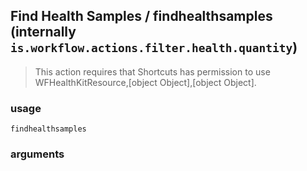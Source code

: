 
## Find Health Samples / findhealthsamples (internally `is.workflow.actions.filter.health.quantity`)


> This action requires that Shortcuts has permission to use WFHealthKitResource,[object Object],[object Object].

### usage
`findhealthsamples `

### arguments

